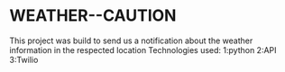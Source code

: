 # WEATHER--CAUTION
This project was build to send us a notification about the weather information in the respected location
Technologies used:
1:python
2:API
3:Twilio 
